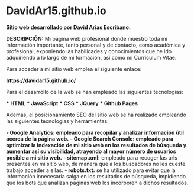 # DavidAr15.github.io

<strong>Sitio web desarrollado por David Arias Escribano.</strong>

<strong>DESCRIPCIÓN:</strong> Mi página web profesional donde muestro toda mi información importante, tanto personal y de contacto, como académica y profesional, exponiendo las habilidades y conocimientos que he ido adquiriendo a lo largo de mi formación, así como mi Currículum Vitae.

Para acceder a mi sitio web emplea el siguiente enlace:

<strong>https://davidar15.github.io/</strong>

Para el desarrollo de la web se han empleado las siguientes tecnologías:

<strong> * HTML</strong>
<strong> * JavaScript</strong>
<strong> * CSS</strong>
<strong> * JQuery</strong>
<strong> * Github Pages</strong>

Además, el posicionamiento SEO del sitio web se ha realizado empleando las siguientes tecnologías y herramientas:

<strong>    - Google Analytics: empleado para recopilar y analizar información útil acerca de la página web.</strong>
<strong>    - Google Search Console: empleado para optimizar la indexación de mi sitio web en los resultados de búsqueda y aumentar así su visibilidad, atrayendo al mayor número de usuarios posible a mi sitio web.</strong>
<strong>    - sitemap.xml:</strong> empleado para recoger las urls presentes en mi sitio web, de manera que a los buscadores no les cueste trabajo acceder a ellas.
<strong>    - robots.txt:</strong> se ha utilizado para evitar que la información innecesaria salga en los resultados de búsqueda, impidiendo que los bots que analizan páginas web los incorporen a dichos resultados.
